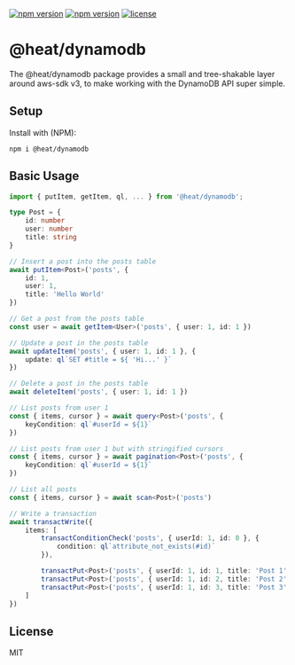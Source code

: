 [![npm version](https://img.shields.io/npm/dw/@heat/dynamodb)](https://www.npmjs.org/package/@heat/dynamodb)
[![npm version](https://img.shields.io/npm/v/@heat/dynamodb.svg?style=flat-square)](https://www.npmjs.org/package/@heat/dynamodb)
[![license](https://img.shields.io/badge/license-MIT-brightgreen)](LICENSE)

# @heat/dynamodb

The @heat/dynamodb package provides a small and tree-shakable layer around aws-sdk v3, to make working with the DynamoDB API super simple.


## Setup

Install with (NPM):

```
npm i @heat/dynamodb
```


## Basic Usage

```ts
import { putItem, getItem, ql, ... } from '@heat/dynamodb';

type Post = {
	id: number
	user: number
	title: string
}

// Insert a post into the posts table
await putItem<Post>('posts', {
	id: 1,
	user: 1,
	title: 'Hello World'
})

// Get a post from the posts table
const user = await getItem<User>('posts', { user: 1, id: 1 })

// Update a post in the posts table
await updateItem('posts', { user: 1, id: 1 }, {
	update: ql`SET #title = ${ 'Hi...' }`
})

// Delete a post in the posts table
await deleteItem('posts', { user: 1, id: 1 })

// List posts from user 1
const { items, cursor } = await query<Post>('posts', {
	keyCondition: ql`#userId = ${1}`
})

// List posts from user 1 but with stringified cursors
const { items, cursor } = await pagination<Post>('posts', {
	keyCondition: ql`#userId = ${1}`
})

// List all posts
const { items, cursor } = await scan<Post>('posts')

// Write a transaction
await transactWrite({
	items: [
		transactConditionCheck('posts', { userId: 1, id: 0 }, {
			condition: ql`attribute_not_exists(#id)`
		}),

		transactPut<Post>('posts', { userId: 1, id: 1, title: 'Post 1' }),
		transactPut<Post>('posts', { userId: 1, id: 2, title: 'Post 2' }),
		transactPut<Post>('posts', { userId: 1, id: 3, title: 'Post 3' }),
	]
})
```

## License

MIT
